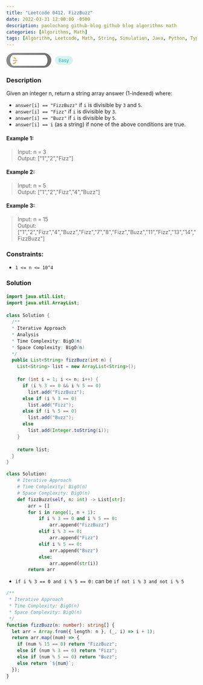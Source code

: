 ```yaml
---
title: "Leetcode 0412. FizzBuzz"
date: 2022-03-31 12:00:00 -0500
description: paolochang github-blog github blog algorithms math
categories: [Algorithms, Math]
tags: [Algorithm, Leetcode, Math, String, Simulation, Java, Python, TypeScript]
---
```


<style type='text/css'>
blockquote {
  margin-left: 14px;
}
img {
  left: 0 !important;
  transform: none !important;
  -webkit-transform: none !important;
}
[class*="summary"] {
  display: none;
}
[class*="header"] {
  display: flex;
  flex-direction: row;
  align-items: center;
  gap: 10px;
}
[class*="leet_logo"] {
  height: 29px;
  padding: 5px 10px;
  border-radius: 21px;
  background-color: #f7f7f7;
  background: linear-gradient(90deg, rgba(80,80,80,0.65) 0%, rgba(36,36,36,0.65) 100%);
}
[class*="easy"] {
  color: #00B8A3;
  font-size: 12px;
  padding: 4px 10px;
  border-radius: 21px;
  background-color: rgba(0, 184, 163, 0.15);
}
[class*="medium"] {
  color: #FFC01E;
  font-size: 12px;
  padding: 4px 10px;
  border-radius: 21px;
  background-color: #FFC01E26;
}
</style>

<div class=summary>
  Given an integer n, return a string array answer (1-indexed) where:
  
  - `answer[i] == "FizzBuzz"` if `i` is divisible by `3` and `5`.
  - `answer[i] == "Fizz"` if `i` is divisible by `3`.
  - `answer[i] == "Buzz"` if `i` is divisible by `5`.
</div>

<div id=header class=header>
  <img class=leet_logo src="/assets/img/leetcode_logo.png" />
  <span class=easy>Easy</span>
</div>

### Description

Given an integer n, return a string array answer (1-indexed) where:

- `answer[i] == "FizzBuzz"` if `i` is divisible by `3` and `5`.
- `answer[i] == "Fizz"` if `i` is divisible by `3`.
- `answer[i] == "Buzz"` if `i` is divisible by `5`.
- `answer[i] == i` (as a string) if none of the above conditions are true.

#### Example 1:

> Input: n = 3<br/>
> Output: ["1","2","Fizz"]

#### Example 2:

> Input: n = 5<br/>
> Output: ["1","2","Fizz","4","Buzz"]

#### Example 3:

> Input: n = 15<br/>
> Output: ["1","2","Fizz","4","Buzz","Fizz","7","8","Fizz","Buzz","11","Fizz","13","14","FizzBuzz"]

### Constraints:

- `1 <= n <= 10^4`

### Solution

```java
import java.util.List;
import java.util.ArrayList;

class Solution {
  /**
  * Iterative Approach
  * Analysis
  * Time Complexity: BigO(n)
  * Space Complexity: BigO(n)
  */
  public List<String> fizzBuzz(int n) {
    List<String> list = new ArrayList<String>();

    for (int i = 1; i <= n; i++) {
      if (i % 3 == 0 && i % 5 == 0)
        list.add("FizzBuzz");
      else if (i % 3 == 0)
        list.add("Fizz");
      else if (i % 5 == 0)
        list.add("Buzz");
      else
        list.add(Integer.toString(i));
    }

    return list;
  }
}
```

```py
class Solution:
    # Iterative Approach
    # Time Complexity: BigO(n)
    # Space Complexity: BigO(n)
    def fizzBuzz(self, n: int) -> List[str]:
        arr = []
        for i in range(1, n + 1):
            if i % 3 == 0 and i % 5 == 0:
                arr.append("FizzBuzz")
            elif i % 3 == 0:
                arr.append("Fizz")
            elif i % 5 == 0:
                arr.append("Buzz")
            else:
                arr.append(str(i))
        return arr
```

- `if i % 3 == 0 and i % 5 == 0:` can be `if not i % 3 and not i % 5`

```ts
/**
 * Iterative Approach
 * Time Complexity: BigO(n)
 * Space Complexity: BigO(n)
 */
function fizzBuzz(n: number): string[] {
  let arr = Array.from({ length: n }, (_, i) => i + 1);
  return arr.map((num) => {
    if (num % 15 == 0) return "FizzBuzz";
    else if (num % 3 == 0) return "Fizz";
    else if (num % 5 == 0) return "Buzz";
    else return `${num}`;
  });
}
```

<script>
  const anchor = document.getElementById("header").querySelector("a");
  anchor.classList.remove("popup");
  anchor.style.cursor = "pointer";
  anchor.setAttribute("target", "_black");
  anchor.setAttribute("href", "https://leetcode.com/problems/fizz-buzz/");
</script>
